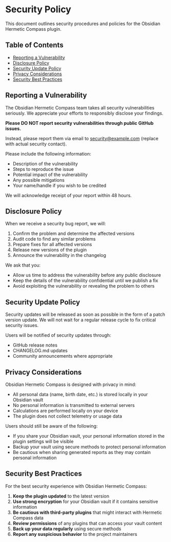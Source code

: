 # Security Policy

This document outlines security procedures and policies for the Obsidian Hermetic Compass plugin.

## Table of Contents
- [Reporting a Vulnerability](#reporting-a-vulnerability)
- [Disclosure Policy](#disclosure-policy)
- [Security Update Policy](#security-update-policy)
- [Privacy Considerations](#privacy-considerations)
- [Security Best Practices](#security-best-practices)

## Reporting a Vulnerability

The Obsidian Hermetic Compass team takes all security vulnerabilities seriously. We appreciate your efforts to responsibly disclose your findings.

**Please DO NOT report security vulnerabilities through public GitHub issues.**

Instead, please report them via email to [security@example.com](mailto:security@example.com) (replace with actual security contact).

Please include the following information:

- Description of the vulnerability
- Steps to reproduce the issue
- Potential impact of the vulnerability
- Any possible mitigations
- Your name/handle if you wish to be credited

We will acknowledge receipt of your report within 48 hours.

## Disclosure Policy

When we receive a security bug report, we will:

1. Confirm the problem and determine the affected versions
2. Audit code to find any similar problems
3. Prepare fixes for all affected versions
4. Release new versions of the plugin
5. Announce the vulnerability in the changelog

We ask that you:
- Allow us time to address the vulnerability before any public disclosure
- Keep the details of the vulnerability confidential until we publish a fix
- Avoid exploiting the vulnerability or revealing the problem to others

## Security Update Policy

Security updates will be released as soon as possible in the form of a patch version update. We will not wait for a regular release cycle to fix critical security issues.

Users will be notified of security updates through:
- GitHub release notes
- CHANGELOG.md updates
- Community announcements where appropriate

## Privacy Considerations

Obsidian Hermetic Compass is designed with privacy in mind:

- All personal data (name, birth date, etc.) is stored locally in your Obsidian vault
- No personal information is transmitted to external servers
- Calculations are performed locally on your device
- The plugin does not collect telemetry or usage data

Users should still be aware of the following:
- If you share your Obsidian vault, your personal information stored in the plugin settings will be visible
- Backup your vault using secure methods to protect personal information
- Be cautious when sharing generated reports as they may contain personal information

## Security Best Practices

For the best security experience with Obsidian Hermetic Compass:

1. **Keep the plugin updated** to the latest version
2. **Use strong encryption** for your Obsidian vault if it contains sensitive information
3. **Be cautious with third-party plugins** that might interact with Hermetic Compass data
4. **Review permissions** of any plugins that can access your vault content
5. **Back up your data regularly** using secure methods
6. **Report any suspicious behavior** to the project maintainers 
